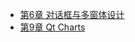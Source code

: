 * [第6章 对话框与多窗体设计](Cpp/Qt5DevelopmentGuide/Chapter6.md)
* [第9章 Qt Charts](Cpp/Qt5DevelopmentGuide/Chapter9.md)
